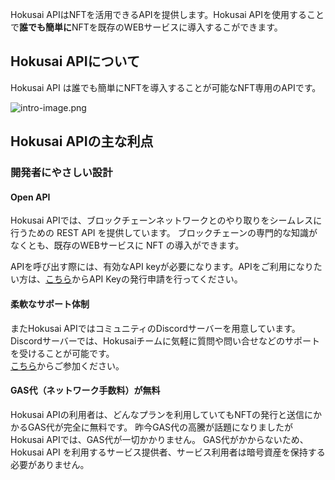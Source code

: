Hokusai APIはNFTを活用できるAPIを提供します。Hokusai APIを使用することで**誰でも簡単に**NFTを既存のWEBサービスに導入するこができます。

## Hokusai APIについて
  
Hokusai API は誰でも簡単にNFTを導入することが可能なNFT専用のAPIです。

![intro-image.png](https://stoplight.io/api/v1/projects/cHJqOjg0NjEy/images/vmmmLmDAcZM)

## Hokusai APIの主な利点

### 開発者にやさしい設計

#### Open API

Hokusai APIでは、ブロックチェーンネットワークとのやり取りをシームレスに行うための REST API を提供しています。
ブロックチェーンの専門的な知識がなくとも、既存のWEBサービスに NFT の導入ができます。

APIを呼び出す際には、有効なAPI keyが必要になります。APIをご利用になりたい方は、[こちら](https://ir9l8pcvcmm.typeform.com/to/xSbuj2WA)からAPI Keyの発行申請を行ってください。

#### 柔軟なサポート体制

またHokusai APIではコミュニティのDiscordサーバーを用意しています。Discordサーバーでは、Hokusaiチームに気軽に質問や問い合せなどのサポートを受けることが可能です。  
[こちら](https://discord.gg/34fmuE25G2)からご参加ください。

#### GAS代（ネットワーク手数料）が無料

Hokusai APIの利用者は、どんなプランを利用していてもNFTの発行と送信にかかるGAS代が完全に無料です。
昨今GAS代の高騰が話題になりましたがHokusai APIでは、GAS代が一切かかりません。
GAS代がかからないため、Hokusai API を利用するサービス提供者、サービス利用者は暗号資産を保持する必要がありません。